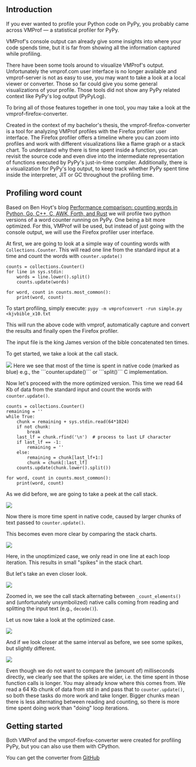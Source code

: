 <!--
.. title: vmprof-firefox-converter
.. slug: 
.. date: 2024-04-26 14:38:00 UTC
.. tags:
.. category:
.. link:
.. description:
.. type: text
.. author: Christoph Jung
-->

## Introduction

If you ever wanted to profile your Python code on PyPy, you probably came across VMProf — a statistical profiler for PyPy.

VMProf's console output can already give some insights into where your code spends time, 
but it is far from showing all the information captured while profiling.

There have been some tools around to visualize VMProf's output.
Unfortunately the vmprof.com user interface is no longer available and vmprof-server is not as easy to use, you may want to take a look at a local viewer or converter.
Those so far could give you some general visualizations of your profile. Those tools did not show any PyPy related context like PyPy's log output (PyPyLog).

To bring all of those features together in one tool, you may take a look at the vmprof-firefox-converter.

Created in the context of my bachelor's thesis, the vmprof-firefox-converter is a tool for analyzing VMProf profiles with the Firefox profiler user interface. 
The Firefox profiler offers a timeline where you can zoom into profiles and work with different visualizations like a flame graph or a stack chart.
To understand why there is time spent inside a function, you can revisit the source code and even dive into the intermediate representation of functions executed by PyPy's just-in-time compiler.
Additionally, there is a visualization for PyPy's log output, to keep track whether PyPy spent time inside the interpreter, JIT or GC throughout the profiling time.

## Profiling word count

Based on Ben Hoyt's blog [Performance comparison: counting words in Python, Go, C++, C, AWK, Forth, and Rust](https://benhoyt.com/writings/count-words/) we will profile two python versions of a word counter running on PyPy. One being a bit more optimized. For this, VMProf will be used, but instead of just going with the console output, we will use the Firefox profiler user interface.

At first, we are going to look at a simple way of counting words with ```Collections.Counter```.
This will read one line from the standard input at a time and count the words with ```counter.update()```

```
counts = collections.Counter()
for line in sys.stdin:
    words = line.lower().split()
    counts.update(words)

for word, count in counts.most_common():
    print(word, count)
```

To start profiling, simply execute:
```pypy -m vmprofconvert -run simple.py <kjvbible_x10.txt```

This will run the above code with vmprof, automatically capture and convert the results and finally open the Firefox profiler. 

The input file is the king James version of the bible concatenated ten times.

To get started, we take a look at the call stack.

<img src="https://github.com/Cskorpion/vmprof-firefox-converter/blob/main/images/blog/simple_call_stack_crp.png?raw=true">
Here we see that most of the time is spent in native code (marked as blue) e.g., the ```counter.update()``` or ```split()``` C implementation.

Now let's proceed with the more optimized version.
This time we read 64 Kb of data from the standard input and count the words with ```counter.update()```.

```
counts = collections.Counter()
remaining = ''
while True:
    chunk = remaining + sys.stdin.read(64*1024)
    if not chunk:
        break
    last_lf = chunk.rfind('\n')  # process to last LF character
    if last_lf == -1:
        remaining = ''
    else:
        remaining = chunk[last_lf+1:]
        chunk = chunk[:last_lf]
    counts.update(chunk.lower().split())

for word, count in counts.most_common():
    print(word, count)
```
 
As we did before, we are going to take a peek at the call stack.

<img src="https://github.com/Cskorpion/vmprof-firefox-converter/blob/main/images/blog/optimized_call_stack_crp.png?raw=true"> 

Now there is more time spent in native code, caused by larger chunks of text passed to  ```counter.update()```.

This becomes even more clear by comparing the stack charts.

<img src="https://github.com/Cskorpion/vmprof-firefox-converter/blob/main/images/blog/simple_stack_chart.png?raw=true">

Here, in the unoptimized case, we only read in one line at each loop iteration.
This results in small "spikes" in the stack chart. 

But let's take an even closer look.

<img src="https://github.com/Cskorpion/vmprof-firefox-converter/blob/main/images/blog/simple_stack_chart_zoom.png?raw=true">

Zoomed in, we see the call stack alternating between ```_count_elements()``` and (unfortunately unsymbolized) native calls coming from reading and splitting the input text (e.g., ```decode()```).

Let us now take a look at the optimized case.

<img src="https://github.com/Cskorpion/vmprof-firefox-converter/blob/main/images/blog/optimized_stack_chart.png?raw=true">

And if we look closer at the same interval as before, we see some spikes, but slightly different.

<img src="https://github.com/Cskorpion/vmprof-firefox-converter/blob/main/images/blog/optimized_stack_chart_zoom.png?raw=true">

Even though we do not want to compare the (amount of) milliseconds directly, we clearly see that the spikes are wider, i.e. the time spent in those function calls is longer.
You may already know where this comes from.
We read a 64 Kb chunk of data from std in and pass that to ```counter.update()```, so both these tasks do more work and take longer.
Bigger chunks mean there is less alternating between reading and counting, so there is more time spent doing work than "doing" loop iterations.


## Getting started

Both VMProf and the vmprof-firefox-converter were created for profiling PyPy, but you can also use them with CPython. 

You can get the converter from [GitHub](https://github.com/Cskorpion/vmprof-firefox-converter) 